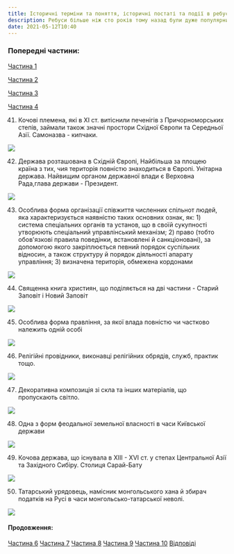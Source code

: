 ```yaml
---
title: Історичні терміни та поняття, історичні постаті та події в ребусах. Частина 5
description: Ребуси більше ніж сто років тому назад були дуже популярними, виходили цілі альманахи різноманітних ребусів, а ребуси для дітей чудова нагода провести вільний час цікаво із користю.
date: 2021-05-12T10:40
---
```


### Попередні частини:

[Частина 1](/lessons/5-8-klas-rebusi)

[Частина 2](/lessons/5-8-klas-rebusi-2)

[Частина 3](/lessons/5-8-klas-rebusi-3)

[Частина 4](/lessons/5-8-klas-rebusi-4)

41. Кочові племена, які в ХІ ст. витіснили печенігів з Причорноморських степів, займали також значні простори Східної Європи та Середньої Азії. Самоназва - кипчаки.

![](/uploads/5-8-klas-rebusi-41.png)

42. Держава розташована в Східній Європі, Найбільша за площею країна з тих, чия територія повністю знаходиться в Європі. Унітарна держава. Найвищим органом державної влади є Верховна Рада,глава держави - Президент.

![](/uploads/5-8-klas-rebusi-42.png)

43. Особлива форма організації співжиття численних спільнот людей, яка характеризується наявністю таких основних ознак, як: 1) система спеціальних органів та установ, що в своїй сукупності утворюють спеціальний управлінський механізм; 2) право (тобто обов'язкові правила поведінки, встановлені й санкціоновані), за допомогою якого  закріплюється певний порядок суспільних відносин, а також структуру й порядок діяльності апарату управління; 3) визначена територія, обмежена кордонами

![](/uploads/5-8-klas-rebusi-43.png)

44. Священна книга християн, що поділяється на дві частини - Старий Заповіт і Новий Заповіт

![](/uploads/5-8-klas-rebusi-44.png)

45. Особлива форма правління, за якої влада повністю чи частково належить одній особі

![](/uploads/5-8-klas-rebusi-45.png)

46. Релігійні провідники, виконавці релігійних обрядів, служб, практик тощо.

![](/uploads/5-8-klas-rebusi-46.png)

47. Декоративна композиція зі скла та інших матеріалів, що пропускають світло.

![](/uploads/5-8-klas-rebusi-47.png)

48. Одна з форм феодальної земельної власності в часи Київської держави

![](/uploads/5-8-klas-rebusi-48.png)

49. Кочова держава, що існувала в ХІІІ - ХVІ ст. у степах Центральної Азії та Західного Сибіру. Столиця Сарай-Бату

![](/uploads/5-8-klas-rebusi-49.png)

50. Татарський урядовець, намісник монгольського хана й збирач податків на Русі в часи монгольсько-татарської неволі.

![](/uploads/5-8-klas-rebusi-50.png)

#### Продовження:

[Частина 6](/lessons/5-8-klas-rebusi-6)
[Частина 7](/lessons/5-8-klas-rebusi-7)
[Частина 8](/lessons/5-8-klas-rebusi-8)
[Частина 9](/lessons/5-8-klas-rebusi-9)
[Частина 10](/lessons/5-8-klas-rebusi-10)
[Відповіді](/lessons/5-8-klas-rebusi-10#vidpovidi)
